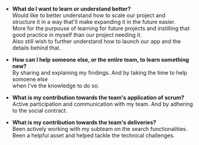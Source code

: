 - **What do I want to learn or understand better?**  
Would like to better understand how to scale our project and  
structure it in a way that'll make expanding it in the future easier.  
More for the purpouse of learning for future projects and instilling that  
good practice in myself than our project needing it.  
Also still wish to further understand how to launch our app and the details behind that.


- **How can I help someone else, or the entire team, to learn something new?**  
By sharing and explaining my findings. And by taking the time to help somoene else  
when I've the knowledge to do so.


- **What is my contribution towards the team's application of scrum?**  
Active participation and communication with my team. And by adhering to the social contract.  


- **What is my contribution towards the team's deliveries?**  
Been actively working with my subteam on the search functionalities.    
Been a helpful asset and helped tackle the technical challenges.  
